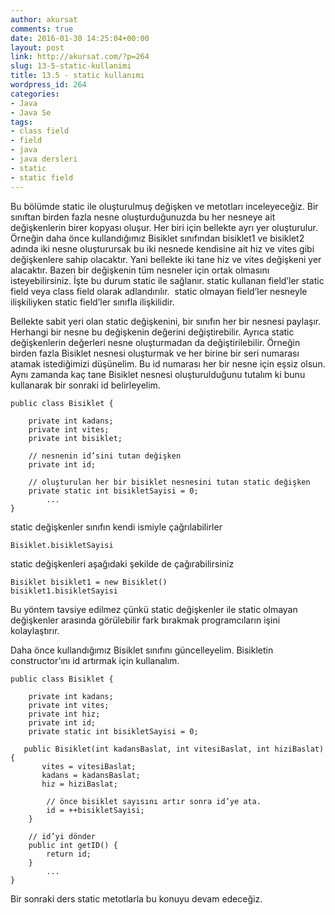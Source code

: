 ```yaml
---
author: akursat
comments: true
date: 2016-01-30 14:25:04+00:00
layout: post
link: http://akursat.com/?p=264
slug: 13-5-static-kullanimi
title: 13.5 - static kullanımı
wordpress_id: 264
categories:
- Java
- Java Se
tags:
- class field
- field
- java
- java dersleri
- static
- static field
---
```


Bu bölümde static ile oluşturulmuş değişken ve metotları inceleyeceğiz.
Bir sınıftan birden fazla nesne oluşturduğunuzda bu her nesneye ait değişkenlerin birer kopyası oluşur. Her biri için bellekte ayrı yer oluşturulur. Örneğin daha önce kullandığımız Bisiklet sınıfından bisiklet1 ve bisiklet2 adında iki nesne oluşturursak bu iki nesnede kendisine ait hiz ve vites gibi değişkenlere sahip olacaktır. Yani bellekte iki tane hiz ve vites değişkeni yer alacaktır.
Bazen bir değişkenin tüm nesneler için ortak olmasını isteyebilirsiniz. İşte bu durum static ile sağlanır. static kullanan field’ler static field veya class field olarak adlandırılır.  static olmayan field’ler nesneyle ilişkiliyken static field’ler sınıfla ilişkilidir.

<!-- more -->

Bellekte sabit yeri olan static değişkenini, bir sınıfın her bir nesnesi paylaşır. Herhangi bir nesne bu değişkenin değerini değiştirebilir. Ayrıca static değişkenlerin değerleri nesne oluşturmadan da değiştirilebilir.
Örneğin birden fazla Bisiklet nesnesi oluşturmak ve her birine bir seri numarası atamak istediğimizi düşünelim. Bu id numarası her bir nesne için eşsiz olsun. Aynı zamanda kaç tane Bisiklet nesnesi oluşturulduğunu tutalım ki bunu kullanarak bir sonraki id belirleyelim.

    
    public class Bisiklet {
            
        private int kadans;
        private int vites;
        private int bisiklet;
            
        // nesnenin id’sini tutan değişken
        private int id;
        
        // oluşturulan her bir bisiklet nesnesini tutan static değişken
        private static int bisikletSayisi = 0;
            ...
    }


static değişkenler sınıfın kendi ismiyle çağrılabilirler

    
    Bisiklet.bisikletSayisi


static değişkenleri aşağıdaki şekilde de çağırabilirsiniz

    
    Bisiklet bisiklet1 = new Bisiklet()
    bisiklet1.bisikletSayisi


Bu yöntem tavsiye edilmez çünkü static değişkenler ile static olmayan değişkenler arasında görülebilir fark bırakmak programcıların işini kolaylaştırır.

Daha önce kullandığımız Bisiklet sınıfını güncelleyelim. Bisikletin constructor’ını id artırmak için kullanalım.

    
    public class Bisiklet {
            
        private int kadans;
        private int vites;
        private int hiz;
        private int id;
        private static int bisikletSayisi = 0;
            
       public Bisiklet(int kadansBaslat, int vitesiBaslat, int hiziBaslat) {
           vites = vitesiBaslat;
           kadans = kadansBaslat;
           hiz = hiziBaslat;
    
            // önce bisiklet sayısını artır sonra id’ye ata.
            id = ++bisikletSayisi;
        }
    
        // id’yi dönder
        public int getID() {
            return id;
        }
            ...
    }


Bir sonraki ders static metotlarla bu konuyu devam edeceğiz.
